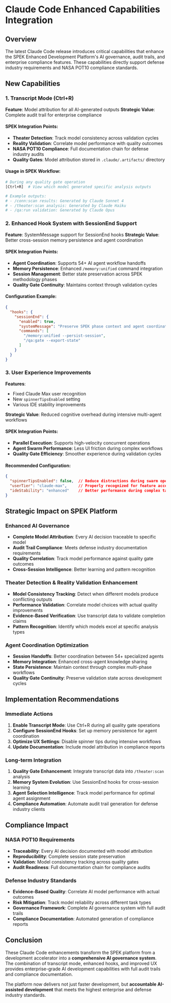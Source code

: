 # Claude Code Enhanced Capabilities Integration

## Overview

The latest Claude Code release introduces critical capabilities that enhance the SPEK Enhanced Development Platform's AI governance, audit trails, and enterprise compliance features. These capabilities directly support defense industry requirements and NASA POT10 compliance standards.

## New Capabilities

### 1. Transcript Mode (Ctrl+R)

**Feature**: Model attribution for all AI-generated outputs
**Strategic Value**: Complete audit trail for enterprise compliance

#### SPEK Integration Points:
- **Theater Detection**: Track model consistency across validation cycles
- **Reality Validation**: Correlate model performance with quality outcomes
- **NASA POT10 Compliance**: Full documentation chain for defense industry audits
- **Quality Gates**: Model attribution stored in `.claude/.artifacts/` directory

#### Usage in SPEK Workflow:
```bash
# During any quality gate operation
[Ctrl+R]  # View which model generated specific analysis outputs

# Example outputs:
# - /conn:scan results: Generated by Claude Sonnet 4
# - /theater:scan analysis: Generated by Claude Haiku  
# - /qa:run validation: Generated by Claude Opus
```

### 2. Enhanced Hook System with SessionEnd Support

**Feature**: SystemMessage support for SessionEnd hooks
**Strategic Value**: Better cross-session memory persistence and agent coordination

#### SPEK Integration Points:
- **Agent Coordination**: Supports 54+ AI agent workflow handoffs
- **Memory Persistence**: Enhanced `/memory:unified` command integration
- **Session Management**: Better state preservation across SPEK methodology phases
- **Quality Gate Continuity**: Maintains context through validation cycles

#### Configuration Example:
```json
{
  "hooks": {
    "sessionEnd": {
      "enabled": true,
      "systemMessage": "Preserve SPEK phase context and agent coordination state",
      "commands": [
        "/memory:unified --persist-session",
        "/qa:gate --export-state"
      ]
    }
  }
}
```

### 3. User Experience Improvements

**Features**: 
- Fixed Claude Max user recognition
- New `spinnerTipsEnabled` setting
- Various IDE stability improvements

**Strategic Value**: Reduced cognitive overhead during intensive multi-agent workflows

#### SPEK Integration Points:
- **Parallel Execution**: Supports high-velocity concurrent operations
- **Agent Swarm Performance**: Less UI friction during complex workflows  
- **Quality Gate Efficiency**: Smoother experience during validation cycles

#### Recommended Configuration:
```json
{
  "spinnerTipsEnabled": false,  // Reduce distractions during swarm operations
  "userTier": "claude-max",     // Properly recognized for feature access
  "ideStability": "enhanced"    // Better performance during complex tasks
}
```

## Strategic Impact on SPEK Platform

### Enhanced AI Governance
- **Complete Model Attribution**: Every AI decision traceable to specific model
- **Audit Trail Compliance**: Meets defense industry documentation requirements  
- **Quality Correlation**: Track model performance against quality gate outcomes
- **Cross-Session Intelligence**: Better learning and pattern recognition

### Theater Detection & Reality Validation Enhancement
- **Model Consistency Tracking**: Detect when different models produce conflicting outputs
- **Performance Validation**: Correlate model choices with actual quality improvements
- **Evidence-Based Verification**: Use transcript data to validate completion claims
- **Pattern Recognition**: Identify which models excel at specific analysis types

### Agent Coordination Optimization
- **Session Handoffs**: Better coordination between 54+ specialized agents
- **Memory Integration**: Enhanced cross-agent knowledge sharing
- **State Persistence**: Maintain context through complex multi-phase workflows
- **Quality Gate Continuity**: Preserve validation state across development cycles

## Implementation Recommendations

### Immediate Actions
1. **Enable Transcript Mode**: Use Ctrl+R during all quality gate operations
2. **Configure SessionEnd Hooks**: Set up memory persistence for agent coordination
3. **Optimize UX Settings**: Disable spinner tips during intensive workflows
4. **Update Documentation**: Include model attribution in compliance reports

### Long-term Integration
1. **Quality Gate Enhancement**: Integrate transcript data into `/theater:scan` analysis
2. **Memory System Evolution**: Use SessionEnd hooks for cross-session learning
3. **Agent Selection Intelligence**: Track model performance for optimal agent assignment
4. **Compliance Automation**: Automate audit trail generation for defense industry clients

## Compliance Impact

### NASA POT10 Requirements
- **Traceability**: Every AI decision documented with model attribution
- **Reproducibility**: Complete session state preservation  
- **Validation**: Model consistency tracking across quality gates
- **Audit Readiness**: Full documentation chain for compliance audits

### Defense Industry Standards
- **Evidence-Based Quality**: Correlate AI model performance with actual outcomes
- **Risk Mitigation**: Track model reliability across different task types
- **Governance Framework**: Complete AI governance system with full audit trails
- **Compliance Documentation**: Automated generation of compliance reports

## Conclusion

These Claude Code enhancements transform the SPEK platform from a development accelerator into a **comprehensive AI governance system**. The combination of transcript mode, enhanced hooks, and improved UX provides enterprise-grade AI development capabilities with full audit trails and compliance documentation.

The platform now delivers not just faster development, but **accountable AI-assisted development** that meets the highest enterprise and defense industry standards.